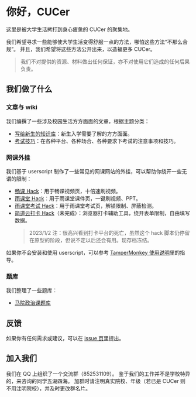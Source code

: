 # 你好，CUCer

这里是被大学生活拷打到身心疲惫的 CUCer 的聚集地。

我们希望寻求一些能够使大学生活变得舒服一点的方法，哪怕这些方法“不那么合规”。
并且，我们希望将这些方法公开出来，以造福更多 CUCer。

> 我们不对提供的资源、材料做出任何保证，亦不对使用它们造成的任何后果负责。

## 我们做了什么

### 文章与 wiki

我们编撰了一些涉及校园生活方方面面的文章，根据主题分类：

- [写给新生的知识库](https://github.com/CUC-Life-Hack/freshman-101/wiki)：新生入学需要了解的方方面面。
- [考试技巧](https://github.com/CUC-Life-Hack/exam-tricks/wiki)：在各种平台、各种场合、各种要求下考试的注意事项和技巧。

### 网课外挂

我们基于 userscript 制作了一些常见的网课网站的外挂，可以帮助你绕开一些无谓的限制：

- [畅课 Hack](https://github.com/CUC-Life-Hack/tronclass-hack)：用于畅课视频页，十倍速刷视频。
- [雨课堂 Hack](https://github.com/CUC-Life-Hack/rainclass-hack)：用于雨课堂课件页，一键刷视频、PPT。
- [雨课堂考试 Hack](https://github.com/CUC-Life-Hack/rainclass-exam-hack)：用于雨课堂考试页，解锁限制、屏蔽检测。
- [简道云打卡 Hack](https://github.com/CUC-Life-Hack/jdy-checkin)（未完成）：浏览器打卡辅助工具，绕开表单限制，自由填写数据。
	> 2023/1/2 注：很高兴看到打卡平台的死亡，虽然这个 hack 脚本仍停留在原型的阶段，但说不定以后还会有用。现存档冻结。

如果你不会安装和使用 userscript，可以参考 [TamperMonkey 使用说明](
	https://github.com/CUC-Life-Hack/.github/wiki/Tampermonkey-%E4%BD%BF%E7%94%A8%E8%AF%B4%E6%98%8E
)里的指导。

### 题库

我们整理了一些题库：

- [马院政治课题库](https://github.com/CUC-Life-Hack/commie-question-base)

## 反馈

如果你有任何需求或建议，可以在 [issue 页](
	https://github.com/CUC-Life-Hack/.github/issues
)里提出。

## 加入我们

我们在 QQ 上组织了一个交流群（852531109）。
鉴于我们的工作并不是学校特异的，来咨询的同学五湖四海。
加群时请注明真实院校、年级（若已是 CUCer 则不用注明院校），并及时更改群名片。
